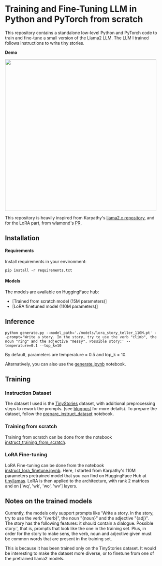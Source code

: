 # Training and Fine-Tuning LLM in Python and PyTorch from scratch

This repository contains a standalone low-level Python and PyTorch code to train and fine-tune a small version of the Llama2 LLM.
The LLM I trained follows instructions to write tiny stories.

**Demo**

<img src="assets/story1500.gif" width="500" height="500"/>

This repository is heavily inspired from Karpathy's [llama2.c repository](https://github.com/karpathy/llama2.c), and for the LoRA part, from wlamond's [PR](https://github.com/karpathy/llama2.c/pull/187).

## Installation
#### Requirements
Install requirements in your environment:
```
pip install -r requirements.txt
```
#### Models

The models are available on HuggingFace hub:
- [Trained from scratch model (15M parameters)]
- [LoRA finetuned model (110M parameters)]


## Inference

```
python generate.py --model_path='./models/lora_story_teller_110M.pt' --prompt='Write a story. In the story, try to use the verb "climb", the noun "ring" and the adjective "messy". Possible story:' --temperature=0.1 --top_k=10
```
By default, parameters are temperature = 0.5 and top_k = 10.

Alternatively, you can also use the [generate.ipynb](notebooks/generate.ipynb) notebook.

## Training

### Instruction Dataset

The dataset I used is the [TinyStories](https://huggingface.co/datasets/roneneldan/TinyStories) dataset, with additional preprocessing steps to rework the prompts. (see [blogpost]() for more details).
To prepare the dataset, follow the [prepare_instruct_dataset](notebooks/prepare_instruct_dataset.ipynb) notebook.

### Training from scratch

Training from scratch can be done from the notebook [instruct_training_from_scratch](notebooks/instruct_training_from_scratch.ipynb).

### LoRA Fine-tuning

LoRA Fine-tuning can be done from the notebook [instruct_lora_finetune.ipynb](instruct_lora_finetune.ipynb). 
Here, I started from Karpathy's 110M parameters pretrained model that you can find on HuggingFace Hub at [tinyllamas](https://huggingface.co/karpathy/tinyllamas). 
LoRA is then applied to the architecture, with rank 2 matrices and on ['wq', 'wk', 'wo', 'wv'] layers.



## Notes on the trained models
Currently, the models only support prompts like 'Write a story. In the story, try to use the verb "{verb}", the noun "{noun}" and the adjective "{adj}". The story has the following features: it should contain a dialogue. Possible story:', that is, prompts that look like the one in the training set. Plus, in order for the story to make sens, the verb, noun and adjective given must be common words that are present in the training set.

This is because it has been trained only on the TinyStories dataset. It would be interesting to make the dataset more diverse, or to finetune from one of the pretrained llama2 models.
